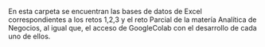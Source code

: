 En esta carpeta se encuentran las bases de datos de Excel correspondientes a los retos 1,2,3 y el reto Parcial de la matería Analítica de Negocios, al igual que, el acceso de GoogleColab con el desarrollo de cada uno de ellos.
